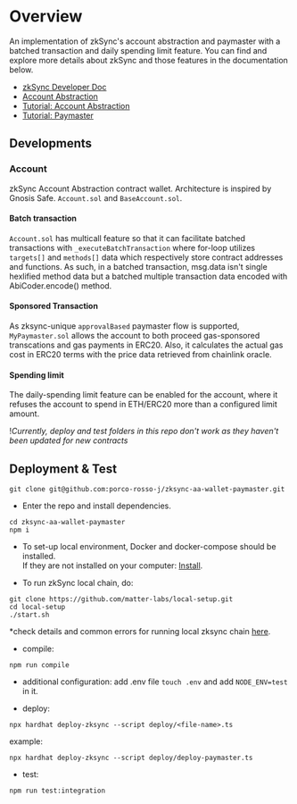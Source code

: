 # Overview

An implementation of zkSync's account abstraction and paymaster with a batched transaction and daily spending limit feature. You can find and explore more details about zkSync and those features in the documentation below.

- [zkSync Developer Doc](https://v2-docs.zksync.io/dev/)
- [Account Abstraction](https://v2-docs.zksync.io/dev/developer-guides/aa.html#introduction)
- [Tutorial: Account Abstraction](https://v2-docs.zksync.io/dev/tutorials/custom-aa-tutorial.html)
- [Tutorial: Paymaster](https://v2-docs.zksync.io/dev/tutorials/custom-paymaster-tutorial.html)

## Developments

### Account
zkSync Account Abstraction contract wallet. Architecture is inspired by Gnosis Safe. `Account.sol` and `BaseAccount.sol`.

#### Batch transaction 
`Account.sol` has multicall feature so that it can facilitate batched transactions with `_executeBatchTransaction` where for-loop utilizes `targets[]` and `methods[]` data which respectively store contract addresses and functions. As such, in a batched transaction, msg.data isn't single hexlified method data but a batched multiple transaction data encoded with AbiCoder.encode() method. 

#### Sponsored Transaction
As zksync-unique `approvalBased` paymaster flow is supported, `MyPaymaster.sol` allows the account to both proceed gas-sponsored transcations and gas payments in ERC20. Also, it calculates the actual gas cost in ERC20 terms with the price data retrieved from chainlink oracle. 

#### Spending limit 
The daily-spending limit feature can be enabled for the account, where it refuses the account to spend in ETH/ERC20 more than a configured limit amount. 


!*Currently, deploy and test folders in this repo don't work as they haven't been updated for new contracts*

## Deployment & Test

```shell
git clone git@github.com:porco-rosso-j/zksync-aa-wallet-paymaster.git
```

- Enter the repo and install dependencies.

```shell
cd zksync-aa-wallet-paymaster
npm i
```

- To set-up local environment, Docker and docker-compose should be installed.    
  If they are not installed on your computer: [Install](https://docs.docker.com/get-docker/).  

- To run zkSync local chain, do:

```shell
git clone https://github.com/matter-labs/local-setup.git
cd local-setup
./start.sh
```

\*check details and common errors for running local zksync chain [here](https://v2-docs.zksync.io/api/hardhat/testing.html#reset-the-zksync-state).

- compile:

```shell
npm run compile
```

- additional configuration: add .env file `touch .env` and add `NODE_ENV=test` in it.

- deploy:

```shell
npx hardhat deploy-zksync --script deploy/<file-name>.ts
```

example:
```shell
npx hardhat deploy-zksync --script deploy/deploy-paymaster.ts
```

- test:

```shell
npm run test:integration
```
